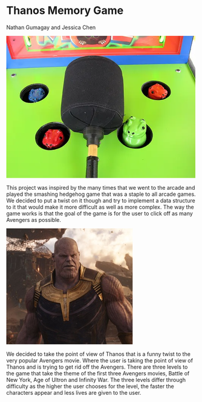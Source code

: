 # Thanos Memory Game

Nathan Gumagay and Jessica Chen


![WackAMole](res/whack-a-mole.webp)

This project was inspired by the many times that we went to the arcade and played the smashing hedgehog game that was a staple to all arcade games. We decided to put a twist on it though and try to implement a data structure to it that would make it more difficult as well as more complex. The way the game works is that the goal of the game is for the user to click off as many Avengers as possible. 

![Thanos](res/thanos_readme.jpeg)

We decided to take the point of view of Thanos that is a funny twist to the very popular Avengers movie. Where the user is taking the point of view of Thanos and is trying to get rid off the Avengers. There are three levels to the game that take the theme of the first three Avengers movies, Battle of New York, Age of Ultron and Infinity War. The three levels differ through difficulty as the higher the user chooses for the level, the faster the characters appear and less lives are given to the user.
